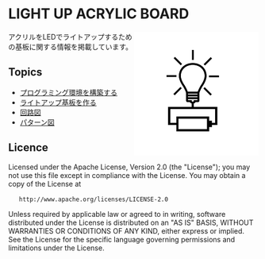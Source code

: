 # LIGHT UP ACRYLIC BOARD 
<img align="right" src="./LightUpAcrylicBoard_logo.png" />

アクリルをLEDでライトアップするための基板に関する情報を掲載しています。 

## Topics

* [プログラミング環境を構築する](https://github.com/bigw00d/LightUpAcrylicBoard/tree/master/AvrWriter)
* [ライトアップ基板を作る](https://github.com/bigw00d/LightUpAcrylicBoard/tree/master/LightUpAcrylicBoard)
* [回路図](https://github.com/bigw00d/LightUpAcrylicBoard/blob/master/Attiny13_schematic.pdf)
* [パターン図](https://github.com/bigw00d/LightUpAcrylicBoard/blob/master/Attiny13_pattern.pdf)

## Licence

   Licensed under the Apache License, Version 2.0 (the "License");
   you may not use this file except in compliance with the License.
   You may obtain a copy of the License at

       http://www.apache.org/licenses/LICENSE-2.0

   Unless required by applicable law or agreed to in writing, software
   distributed under the License is distributed on an "AS IS" BASIS,
   WITHOUT WARRANTIES OR CONDITIONS OF ANY KIND, either express or implied.
   See the License for the specific language governing permissions and
   limitations under the License.
